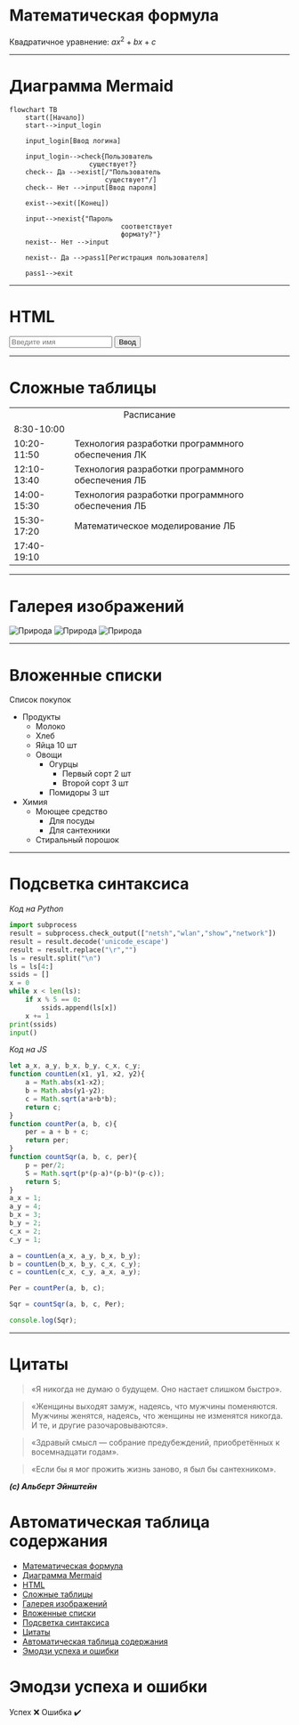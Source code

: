 [//]: # (Афанасьев, вариант №1)

# Математическая формула

Квадратичное уравнение:
$ax^2+bx+c$

---

# Диаграмма Mermaid

```mermaid
flowchart TB
    start([Начало])
    start-->input_login

    input_login[Ввод логина]

    input_login-->check{Пользователь 
                    существует?}
    check-- Да -->exist[/"Пользователь 
                        существует"/]
    check-- Нет -->input[Ввод пароля]
    
    exist-->exit([Конец])

    input-->nexist{"Пароль 
                            соответствует 
                            формату?"}
    nexist-- Нет -->input

    nexist-- Да -->pass1[Регистрация пользователя]
    
    pass1-->exit
```

---

# HTML

<input type="text" placeholder="Введите имя"/>
<button>Ввод</button>

---

# Сложные таблицы

<table>
	<tbody>
		<tr>
			<td colspan="2" align=center>Расписание</td>
		</tr>
		<tr>
			<td>8:30-10:00</td>
			<td></td>
		</tr>
		<tr>
			<td>10:20-11:50</td>
			<td>Технология разработки программного обеспечения ЛК</td>
		</tr>
		<tr>
			<td>12:10-13:40</td>
			<td>Технология разработки программного обеспечения ЛБ</td>
		</tr>
		<tr>
			<td>14:00-15:30</td>
			<td>Технология разработки программного обеспечения ЛБ</td>
		</tr>
		<tr>
			<td>15:30-17:20</td>
			<td>Математическое моделирование ЛБ</td>
		</tr>
		<tr>
			<td>17:40-19:10</td>
			<td></td>
		</tr>
	</tbody>
</table>

---

# Галерея изображений

![Природа](Images/nature1.jpg)
![Природа](Images/nature2.jpg)
![Природа](Images/nature3.jpg)

---

# Вложенные списки

Список покупок
* Продукты
  * Молоко
  * Хлеб
  * Яйца 10 шт
  * Овощи
    * Огурцы
      * Первый сорт 2 шт
      * Второй сорт 3 шт
    * Помидоры 3 шт
* Химия
  * Моющее средство
    * Для посуды
    * Для сантехники
  * Стиральный порошок

---

# Подсветка синтаксиса

*Код на Python*

```py
import subprocess
result = subprocess.check_output(["netsh","wlan","show","network"])
result = result.decode('unicode_escape')
result = result.replace("\r","")
ls = result.split("\n")
ls = ls[4:]
ssids = []
x = 0
while x < len(ls):
    if x % 5 == 0:
        ssids.append(ls[x])
    x += 1
print(ssids)
input()
```

*Код на JS*

```js
let a_x, a_y, b_x, b_y, c_x, c_y;
function countLen(x1, y1, x2, y2){
    a = Math.abs(x1-x2);
    b = Math.abs(y1-y2);
    c = Math.sqrt(a*a+b*b);
    return c;
}
function countPer(a, b, c){
    per = a + b + c;
    return per;
}
function countSqr(a, b, c, per){
    p = per/2;
    S = Math.sqrt(p*(p-a)*(p-b)*(p-c));
    return S;
}
a_x = 1;
a_y = 4;
b_x = 3;
b_y = 2;
c_x = 2;
c_y = 1;

a = countLen(a_x, a_y, b_x, b_y);
b = countLen(b_x, b_y, c_x, c_y);
c = countLen(c_x, c_y, a_x, a_y);

Per = countPer(a, b, c);

Sqr = countSqr(a, b, c, Per);

console.log(Sqr);
```

---

# Цитаты

> «Я никогда не думаю о будущем. Оно настает слишком быстро».

> «Женщины выходят замуж, надеясь, что мужчины поменяются. Мужчины женятся, надеясь, что женщины не изменятся никогда. И те, и другие разочаровываются».

> «Здравый смысл — собрание предубеждений, приобретённых к восемнадцати годам».

> «Если бы я мог прожить жизнь заново, я был бы сантехником».

*__(c) Альберт Эйнштейн__*

# Автоматическая таблица содержания

- [Математическая формула](#математическая-формула)
- [Диаграмма Mermaid](#диаграмма-mermaid)
- [HTML](#html)
- [Сложные таблицы](#сложные-таблицы)
- [Галерея изображений](#галерея-изображений)
- [Вложенные списки](#вложенные-списки)
- [Подсветка синтаксиса](#подсветка-синтаксиса)
- [Цитаты](#цитаты)
- [Автоматическая таблица содержания](#автоматическая-таблица-содержания)
- [Эмодзи успеха и ошибки](#эмодзи-успеха-и-ошибки)

# Эмодзи успеха и ошибки


Успех :x:
Ошибка :heavy_check_mark:
